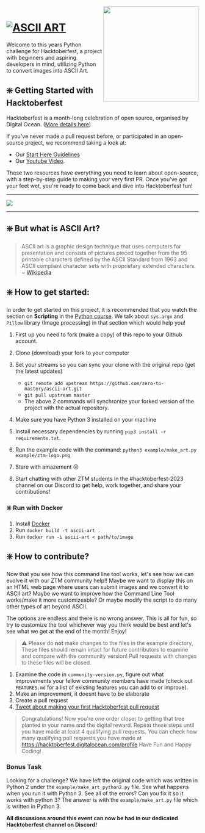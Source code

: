 <img src="https://raw.githubusercontent.com/dawsonbooth/ascii-art/master/logo.png" width="250" align="right"/>

# [![ASCII ART](https://img.shields.io/badge/PYTHON%20PROJECT-ASCII%20ART-blue?style=for-the-badge&logo=Python)](https://github.com/zero-to-mastery/ascii-art)

Welcome to this years Python challenge for Hacktoberfest, a project with beginners and aspiring developers in mind, utilizing Python to convert images into ASCII Art.

## ❇️ Getting Started with Hacktoberfest

Hacktoberfest is a month-long celebration of open source, organised by Digital Ocean. ([More details here](https://github.com/zero-to-mastery/Hacktoberfest-2023/blob/master/README.md#what-is-hacktoberfest))

If you've never made a pull request before, or participated in an open-source project, we recommend taking a look at:

- Our [Start Here Guidelines](https://github.com/zero-to-mastery/start-here-guidelines)
- Our [Youtube Video](https://www.youtube.com/watch?v=uQLNFRviB6Q).

These two resources have everything you need to learn about open-source, with a step-by-step guide to making your very first PR. Once you've got your feet wet, you're ready to come back and dive into Hacktoberfest fun!

---

<img src="https://images.ctfassets.net/aq13lwl6616q/51gDR7DozuNea9fltdgHIc/0c8577f24eaa1b33c40656a522f2d1db/hacktoberfest_discord_banner.png?h=250" align="center" />

---

## ❇️ But what is ASCII Art?

> ASCII art is a graphic design technique that uses computers for presentation and consists of pictures pieced together from the 95 printable characters defined by the ASCII Standard from 1963 and ASCII compliant character sets with proprietary extended characters.
> ~ [Wikipedia](https://en.wikipedia.org/wiki/ASCII_art)

## ❇️ How to get started:

In order to get started on this project, it is recommended that you watch the section on **Scripting** in the [Python course](https://zerotomastery.io/courses/learn-python/?utm_source=github&utm_campaign=ascii-art-hf23). We talk about `sys.argv` and `Pillow` library (Image processing) in that section which would help you!

1. First up you need to fork (make a copy) of this repo to your Github account.
2. Clone (download) your fork to your computer
3. Set your streams so you can sync your clone with the original repo (get the latest updates)

   - `git remote add upstream https://github.com/zero-to-mastery/ascii-art.git`
   - `git pull upstream master`
   - The above 2 commands will synchronize your forked version of the project with the actual repository.

4. Make sure you have Python 3 installed on your machine
5. Install necessary dependencies by running `pip3 install -r requirements.txt`.
6. Run the example code with the command: `python3 example/make_art.py example/ztm-logo.png`
7. Stare with amazement 😮
8. Start chatting with other ZTM students in the #hacktoberfest-2023 channel on our Discord to get help, work together, and share your contributions!

### ❇️ Run with Docker

1. Install [Docker](https://docs.docker.com/get-docker/)
2. Run `docker build -t ascii-art .`
3. Run `docker run -i ascii-art < path/to/image`

## ❇️ How to contribute?

Now that you see how this command line tool works, let's see how we can evolve it with our ZTM community help!! Maybe we want to display this on an HTML web page where users can submit images and we convert it to ASCII art? Maybe we want to improve how the Command Line Tool works/make it more customizeable? Or maybe modify the script to do many other types of art beyond ASCII.

The options are endless and there is no wrong answer. This is all for fun, so try to customize the tool whichever way you think would be best and let's see what we get at the end of the month! Enjoy!

> ⚠ Please do **not** make changes to the files in the example directory, These files should remain intact for future contributors to examine and compare with the community version! Pull requests with changes to these files will be closed.

1. Examine the code in `community-version.py`, figure out what improvements your fellow community members have made (check out `FEATURES.md` for a list of existing features you can add to or improve).
2. Make an improvement, it doesnt have to be elaborate
3. Create a pull request
4. [Tweet about making your first Hacktoberfest pull request](https://ctt.ac/5v9SV)

> Congratulations! Now you're one order closer to getting that tree planted in your name and the digital reward. Repeat these steps until you have made at least 4 qualifying pull requests. You can check how many qualifying pull requests you have made at <https://hacktoberfest.digitalocean.com/profile> Have Fun and Happy Coding!

### Bonus Task

Looking for a challenge?
We have left the original code which was written in Python 2 under the `example/make_art_python2.py` file. See what happens when you run it with Python 3. See all of the errors? Can you fix it so it works with python 3? The answer is with the `example/make_art.py` file which is written in Python 3.

**All discussions around this event can now be had in our dedicated Hacktoberfest channel on Discord!**
